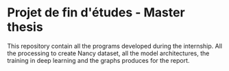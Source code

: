 # Projet de fin d'études - Master thesis

This repository contain all the programs developed during the internship.
All the processing to create Nancy dataset, all the model architectures, the training in deep learning and the graphs produces for the report.
